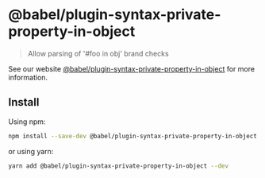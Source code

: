 # @babel/plugin-syntax-private-property-in-object

> Allow parsing of '#foo in obj' brand checks

See our
website [@babel/plugin-syntax-private-property-in-object](https://babeljs.io/docs/en/babel-plugin-syntax-private-property-in-object)
for more information.

## Install

Using npm:

```sh
npm install --save-dev @babel/plugin-syntax-private-property-in-object
```

or using yarn:

```sh
yarn add @babel/plugin-syntax-private-property-in-object --dev
```
